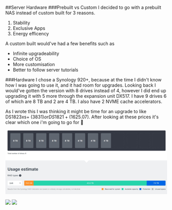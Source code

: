 ##Server Hardware
###Prebuilt vs Custom
I decided to go with a prebuilt NAS instead of custom built for 3 reasons.

  1. Stability
  2. Exclusive Apps
  3. Energy efficency
	
A custom built would've had a few benefits such as

  - Infinite upgradeability
  - Choice of OS
  - More customisation
  - Better to follow server tutorials
	
###Hardware
I chose a Synology 920+, because at the time I didn't know how I was going to use it, and it had room for upgrades. Looking back I would've gotten the version with 8 drives instead of 4, however I did end up upgrading it with 5 more through the expansion unit DX517. I have 9 drives 6 of which are 8 TB and 2 are 4 TB. I also have 2 NVME cache accelerators.

As I wrote this I was thinking it might be time for an upgrade to like DS1823xs+ ($3831) or DS1821+ ($1625.07). After looking at these prices it's clear which one i'm going to go for :face_with_peeking_eye:

![](driveuse.jpg)

![](https://www.storagereview.com/wp-content/uploads/2021/10/storagereview-synology-diskstation-ds920-plus-full1.jpg)
![](https://img0.asbis.sk/synology-rozsirujuca-jednotka-dx517_ien490092.jpg)